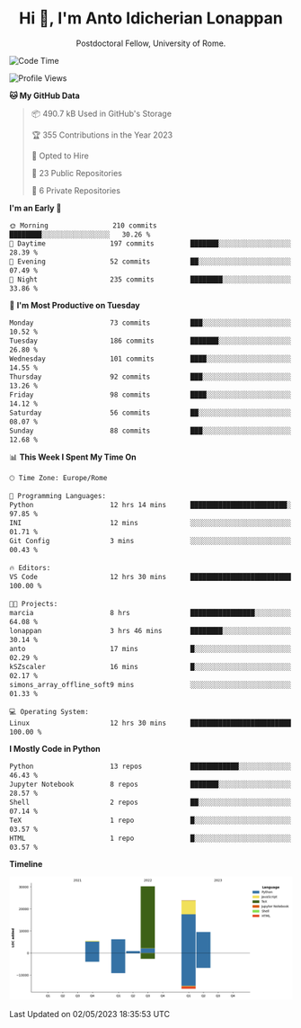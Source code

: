 
<h1 align="center">Hi 👋, I'm Anto Idicherian Lonappan</h1>
<p align="center">Postdoctoral Fellow, University of Rome. </p>


<!--START_SECTION:waka-->
![Code Time](http://img.shields.io/badge/Code%20Time-278%20hrs%2021%20mins-blue)

![Profile Views](http://img.shields.io/badge/Profile%20Views-3-blue)

**🐱 My GitHub Data** 

> 📦 490.7 kB Used in GitHub's Storage 
 > 
> 🏆 355 Contributions in the Year 2023
 > 
> 💼 Opted to Hire
 > 
> 📜 23 Public Repositories 
 > 
> 🔑 6 Private Repositories 
 > 
**I'm an Early 🐤** 

```text
🌞 Morning                210 commits         ████████░░░░░░░░░░░░░░░░░   30.26 % 
🌆 Daytime                197 commits         ███████░░░░░░░░░░░░░░░░░░   28.39 % 
🌃 Evening                52 commits          ██░░░░░░░░░░░░░░░░░░░░░░░   07.49 % 
🌙 Night                  235 commits         ████████░░░░░░░░░░░░░░░░░   33.86 % 
```
📅 **I'm Most Productive on Tuesday** 

```text
Monday                   73 commits          ███░░░░░░░░░░░░░░░░░░░░░░   10.52 % 
Tuesday                  186 commits         ███████░░░░░░░░░░░░░░░░░░   26.80 % 
Wednesday                101 commits         ████░░░░░░░░░░░░░░░░░░░░░   14.55 % 
Thursday                 92 commits          ███░░░░░░░░░░░░░░░░░░░░░░   13.26 % 
Friday                   98 commits          ████░░░░░░░░░░░░░░░░░░░░░   14.12 % 
Saturday                 56 commits          ██░░░░░░░░░░░░░░░░░░░░░░░   08.07 % 
Sunday                   88 commits          ███░░░░░░░░░░░░░░░░░░░░░░   12.68 % 
```


📊 **This Week I Spent My Time On** 

```text
🕑︎ Time Zone: Europe/Rome

💬 Programming Languages: 
Python                   12 hrs 14 mins      ████████████████████████░   97.85 % 
INI                      12 mins             ░░░░░░░░░░░░░░░░░░░░░░░░░   01.71 % 
Git Config               3 mins              ░░░░░░░░░░░░░░░░░░░░░░░░░   00.43 % 

🔥 Editors: 
VS Code                  12 hrs 30 mins      █████████████████████████   100.00 % 

🐱‍💻 Projects: 
marcia                   8 hrs               ████████████████░░░░░░░░░   64.08 % 
lonappan                 3 hrs 46 mins       ████████░░░░░░░░░░░░░░░░░   30.14 % 
anto                     17 mins             █░░░░░░░░░░░░░░░░░░░░░░░░   02.29 % 
kSZscaler                16 mins             █░░░░░░░░░░░░░░░░░░░░░░░░   02.17 % 
simons_array_offline_soft9 mins              ░░░░░░░░░░░░░░░░░░░░░░░░░   01.33 % 

💻 Operating System: 
Linux                    12 hrs 30 mins      █████████████████████████   100.00 % 
```

**I Mostly Code in Python** 

```text
Python                   13 repos            ████████████░░░░░░░░░░░░░   46.43 % 
Jupyter Notebook         8 repos             ███████░░░░░░░░░░░░░░░░░░   28.57 % 
Shell                    2 repos             ██░░░░░░░░░░░░░░░░░░░░░░░   07.14 % 
TeX                      1 repo              █░░░░░░░░░░░░░░░░░░░░░░░░   03.57 % 
HTML                     1 repo              █░░░░░░░░░░░░░░░░░░░░░░░░   03.57 % 
```



**Timeline**

![Lines of Code chart](https://raw.githubusercontent.com/antolonappan/antolonappan/main/assets/bar_graph.png)


 Last Updated on 02/05/2023 18:35:53 UTC
<!--END_SECTION:waka-->
